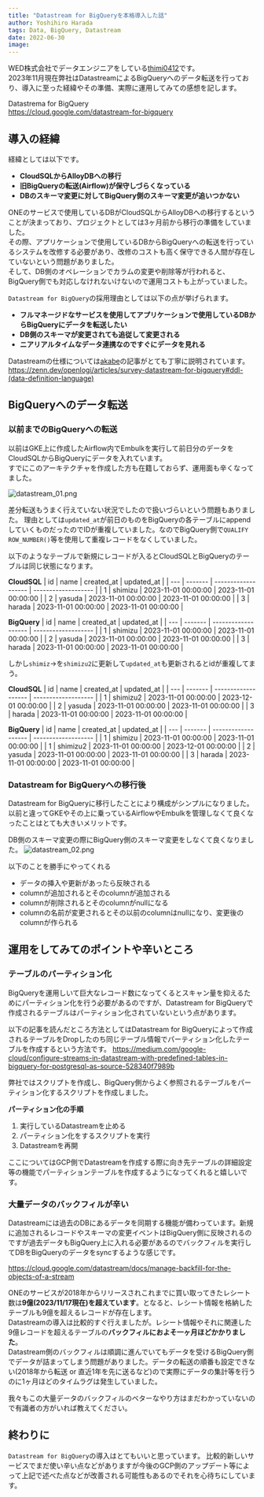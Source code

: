 ```yaml
---
title: "Datastream for BigQueryを本格導入した話"
author: Yoshihiro Harada
tags: Data, BigQuery, Datastream
date: 2022-06-30
image: 
---
```


WED株式会社でデータエンジニアをしている[thimi0412](https://twitter.com/thimi0412)です。  
2023年11月現在弊社はDatastreamによるBigQueryへのデータ転送を行っており、導入に至った経緯やその準備、実際に運用してみての感想を記します。

Datastrema for BigQuery  
https://cloud.google.com/datastream-for-bigquery

## 導入の経緯
経緯としては以下です。
- **CloudSQLからAlloyDBへの移行**
- **旧BigQueryの転送(Airflow)が保守しづらくなっている**
- **DBのスキーマ変更に対してBigQuery側のスキーマ変更が追いつかない**

ONEのサービスで使用しているDBがCloudSQLからAlloyDBへの移行するということが決まっており、プロジェクトとしては3ヶ月前から移行の準備をしていました。  
その際、アプリケーションで使用しているDBからBigQueryへの転送を行っているシステムを改修する必要があり、改修のコストも高く保守できる人間が存在していないという問題がありました。  
そして、DB側のオペレーションでカラムの変更や削除等が行われると、BigQuery側でも対応しなけれないけないので運用コストも上がっていました。



`Datastream for BigQuery`の採用理由としては以下の点が挙げられます。
- **フルマネージドなサービスを使用してアプリケーションで使用しているDBからBigQueryにデータを転送したい**
- **DB側のスキーマが変更されても追従して変更される**
- **ニアリアルタイムなデータ連携なのですぐにデータを見れる**

Datastreamの仕様については[akabe](https://zenn.dev/akabe)の記事がとても丁寧に説明されています。  
https://zenn.dev/openlogi/articles/survey-datastream-for-bigquery#ddl-(data-definition-language) 

## BigQueryへのデータ転送
### 以前までのBigQueryへの転送
以前はGKE上に作成したAirflow内でEmbulkを実行して前日分のデータをCloudSQLからBigQueryにデータを入れています。  
すでにこのアーキテクチャを作成した方も在籍しておらず、運用面も辛くなってました。

![datastream_01.png](<content/datastream-for-bigquery/datastream_01.png>)

差分転送もうまく行えていない状況でしたので扱いづらいという問題もありました。
理由としては`updated_at`が前日のものをBigQueryの各テーブルにappendしていくものだったのでIDが重複していました。なのでBigQuery側で`QUALIFY ROW_NUMBER()`等を使用して重複レコードをなくしていました。

以下のようなテーブルで新規にレコードが入るとCloudSQLとBigQueryのテーブルは同じ状態になります。

**CloudSQL**
| id  | name    | created_at          | updated_at          | 
| --- | ------- | ------------------- | ------------------- | 
| 1   | shimizu | 2023-11-01 00:00:00 | 2023-11-01 00:00:00 | 
| 2   | yasuda  | 2023-11-01 00:00:00 | 2023-11-01 00:00:00 | 
| 3   | harada  | 2023-11-01 00:00:00 | 2023-11-01 00:00:00 | 

**BigQuery**
| id  | name    | created_at          | updated_at          | 
| --- | ------- | ------------------- | ------------------- | 
| 1   | shimizu | 2023-11-01 00:00:00 | 2023-11-01 00:00:00 | 
| 2   | yasuda  | 2023-11-01 00:00:00 | 2023-11-01 00:00:00 | 
| 3   | harada  | 2023-11-01 00:00:00 | 2023-11-01 00:00:00 |

しかし`shimiz`→を`shimizu2`に更新して`updated_at`も更新されるとidが重複してまう。

**CloudSQL**
| id  | name     | created_at          | updated_at          | 
| --- | -------  | ------------------- | ------------------- | 
| 1   | shimizu2 | 2023-11-01 00:00:00 | 2023-12-01 00:00:00 | 
| 2   | yasuda   | 2023-11-01 00:00:00 | 2023-11-01 00:00:00 | 
| 3   | harada   | 2023-11-01 00:00:00 | 2023-11-01 00:00:00 | 

**BigQuery**
| id  | name     | created_at          | updated_at          | 
| --- | -------  | ------------------- | ------------------- | 
| 1   | shimizu  | 2023-11-01 00:00:00 | 2023-11-01 00:00:00 | 
| 1   | shimizu2 | 2023-11-01 00:00:00 | 2023-12-01 00:00:00 | 
| 2   | yasuda   | 2023-11-01 00:00:00 | 2023-11-01 00:00:00 | 
| 3   | harada   | 2023-11-01 00:00:00 | 2023-11-01 00:00:00 | 

### Datastream for BigQueryへの移行後
Datastream for BigQueryに移行したことにより構成がシンプルになりました。以前と違ってGKEやその上に乗っているAirflowやEmbulkを管理しなくて良くなったことはとても大きいメリットです。

DB側のスキーマ変更の際にBigQuery側のスキーマ変更をしなくて良くなりました。
![datastream_02.png](<content/datastream-for-bigquery/datastream_02.png>)

以下のことを勝手にやってくれる
- データの挿入や更新があったら反映される
- columnが追加されるとそのcolumnが追加される
- columnが削除されるとそのcolumnがnullになる
- columnの名前が変更されるとその以前のcolumnはnullになり、変更後のcolumnが作られる


## 運用をしてみてのポイントや辛いところ
### テーブルのパーティション化
BigQueryを運用しいて巨大なレコード数になってくるとスキャン量を抑えるためにパーティション化を行う必要があるのですが、Datastream for BigQueryで作成されるテーブルはパーティション化されていないという点があります。

以下の記事を読んだところ方法としてはDatastream for BigQueryによって作成されるテーブルをDropしたのち同じテーブル情報でパーティション化したテーブルを作成するという方法です。
https://medium.com/google-cloud/configure-streams-in-datastream-with-predefined-tables-in-bigquery-for-postgresql-as-source-528340f7989b

弊社ではスクリプトを作成し、BigQuery側からよく参照されるテーブルをパーティション化するスクリプトを作成しました。

**パーティション化の手順**
1. 実行しているDatastreamを止める
2. パーティション化をするスクリプトを実行
3. Datastreamを再開

ここについてはGCP側でDatastreamを作成する際に向き先テーブルの詳細設定等の機能でパーティションテーブルを作成するようになってくれると嬉しいです。


### 大量データのバックフィルが辛い
Datastreamには過去のDBにあるデータを同期する機能が備わっています。新規に追加されるレコードやスキーマの変更イベントはBigQuery側に反映されるのですが過去データもBigQuery上に入れる必要があるのでバックフィルを実行してDBをBigQueryのデータをsyncするような感じです。

https://cloud.google.com/datastream/docs/manage-backfill-for-the-objects-of-a-stream

ONEのサービスが2018年からリリースされこれまでに買い取ってきたレシート数は**9億(2023/11/17現在)を超えています**。となると、レシート情報を格納したテーブルも9億を超えるレコードが存在します。  
Datastreamの導入は比較的すぐ行えましたが。レシート情報やそれに関連した9億レコードを超えるテーブルの**バックフィルにおよそ一ヶ月ほどかかりました**。  
Datastream側のバックフィルは順調に進んでいてもデータを受けるBigQuery側でデータが詰まってしまう問題がありました。データの転送の順番も設定できない(2018年から転送 or 直近1年を先に送るなど)ので実際にデータの集計等を行うのに1ヶ月ほどのタイムラグは発生していました。

我々もこの大量データのバックフィルのベターなやり方はまだわかっていないので有識者の方がいれば教えてください。

## 終わりに
`Datastream for BigQuery`の導入はとてもいいと思っています。
比較的新しいサービスでまだ使い辛い点などがありますが今後のGCP側のアップデート等によって上記で述べた点などが改善される可能性もあるのでそれを心待ちにしています。